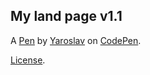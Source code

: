 My land page v1.1
-----------------


A [Pen](https://codepen.io/YariPL1/pen/wyKJWX) by [Yaroslav](https://codepen.io/YariPL1) on [CodePen](https://codepen.io).

[License](https://codepen.io/YariPL1/pen/wyKJWX/license).